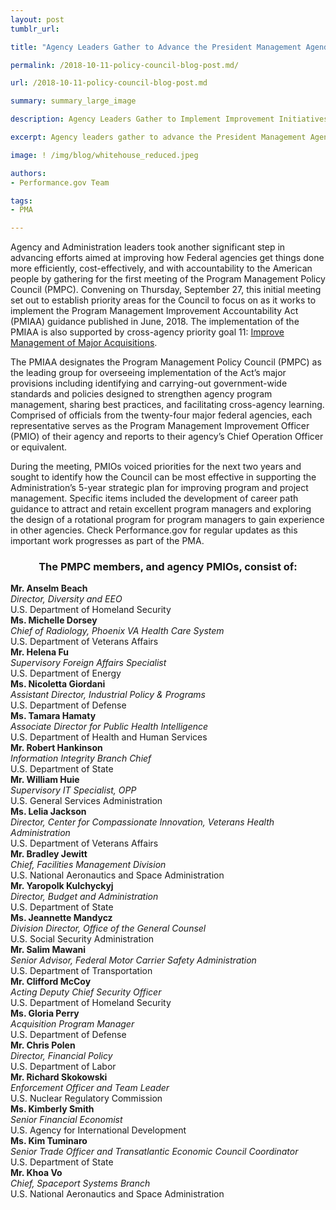 ```yaml
---
layout: post
tumblr_url:

title: "Agency Leaders Gather to Advance the President Management Agenda’s Efforts to Implement Program Management Improvement Initiatives"

permalink: /2018-10-11-policy-council-blog-post.md/

url: /2018-10-11-policy-council-blog-post.md

summary: summary_large_image

description: Agency Leaders Gather to Implement Improvement Initiatives

excerpt: Agency leaders gather to advance the President Management Agenda's efforts to implement program management improvement initiatives. 

image: ! /img/blog/whitehouse_reduced.jpeg

authors:
- Performance.gov Team

tags:
- PMA

---
```


Agency and Administration leaders took another significant step in advancing efforts aimed at improving how Federal agencies get things done more efficiently, cost-effectively, and with accountability to the American people by gathering for the first meeting of the Program Management Policy Council (PMPC). Convening on Thursday, September 27, this initial meeting set out to establish priority areas for the Council to focus on as it works to implement the Program Management Improvement Accountability Act (PMIAA) guidance published in June, 2018. The implementation of the PMIAA is also supported by cross-agency priority goal 11: [Improve Management of Major Acquisitions](https://www.performance.gov/CAP/CAP_goal_11.html).  

The PMIAA designates the Program Management Policy Council (PMPC) as the leading group for overseeing implementation of the Act’s major provisions including identifying and carrying-out government-wide standards and policies designed to strengthen agency program management, sharing best practices, and facilitating cross-agency learning. Comprised of officials from the twenty-four major federal agencies, each representative serves as the Program Management Improvement Officer (PMIO) of their agency and reports to their agency’s Chief Operation Officer or equivalent. 

During the meeting, PMIOs voiced priorities for the next two years and sought to identify how the Council can be most effective in supporting the Administration’s 5-year strategic plan for improving program and project management. Specific items included the development of career path guidance to attract and retain excellent program managers and exploring the design of a rotational program for program managers to gain experience in other agencies. Check Performance.gov for regular updates as this important work progresses as part of the PMA. 

<center><h3>The PMPC members, and agency PMIOs, consist of:</h3></center>
<div class="grid-post">
  <div id="post-white-grid"><b>Mr. Anselm Beach</b><br><i>Director, Diversity and EEO</i><br>U.S. Department of Homeland Security</div>
  <div id="post-white-grid"><b>Ms. Michelle Dorsey</b><br><i>Chief of Radiology, Phoenix VA Health Care System</i><br>U.S. Department of Veterans Affairs</div>
  <div id="post-white-grid"><b>Mr. Helena Fu</b><br><i>Supervisory Foreign Affairs Specialist</i><br>U.S. Department of Energy</div>
  <div id="post-white-grid"><b>Ms. Nicoletta Giordani</b><br><i>Assistant Director, Industrial Policy & Programs</i><br>U.S. Department of Defense</div>
  <div id="post-white-grid"><b>Ms. Tamara Hamaty</b><br><i>Associate Director for Public Health Intelligence</i><br>U.S. Department of Health and Human Services</div>
  <div id="post-white-grid"><b>Mr. Robert Hankinson</b><br><i>Information Integrity Branch Chief</i><br>U.S. Department of State</div>
  <div id="post-white-grid"><b>Mr. William Huie</b><br><i>Supervisory IT Specialist, OPP</i><br>U.S. General Services Administration</div>
  <div id="post-white-grid"><b>Ms. Lelia Jackson</b><br><i>Director, Center for Compassionate Innovation, Veterans Health Administration</i><br>U.S. Department of Veterans Affairs</div>
  <div id="post-white-grid"><b>Mr. Bradley Jewitt</b><br><i>Chief, Facilities Management Division</i><br>U.S. National Aeronautics and Space Administration</div>
  <div id="post-white-grid"><b>Mr. Yaropolk Kulchyckyj</b><br><i>Director, Budget and Administration</i><br>U.S. Department of State</div>
  <div id="post-white-grid"><b>Ms. Jeannette Mandycz</b><br><i>Division Director, Office of the General Counsel</i><br>U.S. Social Security Administration</div>
  <div id="post-white-grid"><b>Mr. Salim Mawani</b><br><i>Senior Advisor, Federal Motor Carrier Safety Administration</i><br>U.S. Department of Transportation</div>
  <div id="post-white-grid"><b>Mr. Clifford McCoy</b><br><i>Acting Deputy Chief Security Officer</i><br>U.S. Department of Homeland Security</div>
  <div id="post-white-grid"><b>Ms. Gloria Perry</b><br><i>Acquisition Program Manager</i><br>U.S. Department of Defense</div>
  <div id="post-white-grid"><b>Mr. Chris Polen</b><br><i>Director, Financial Policy</i><br>U.S. Department of Labor</div>
  <div id="post-white-grid"><b>Mr. Richard Skokowski</b><br><i>Enforcement Officer and Team Leader</i><br>U.S. Nuclear Regulatory Commission</div>
  <div id="post-white-grid"><b>Ms. Kimberly Smith</b><br><i>Senior Financial Economist</i><br>U.S. Agency for International Development</div>
  <div id="post-white-grid"><b>Ms. Kim Tuminaro</b><br><i>Senior Trade Officer and Transatlantic Economic Council Coordinator</i><br>U.S. Department of State</div>
  <div id="post-white-grid"><b>Mr. Khoa Vo</b><br><i>Chief, Spaceport Systems Branch</i><br>U.S. National Aeronautics and Space Administration</div>
</div>


